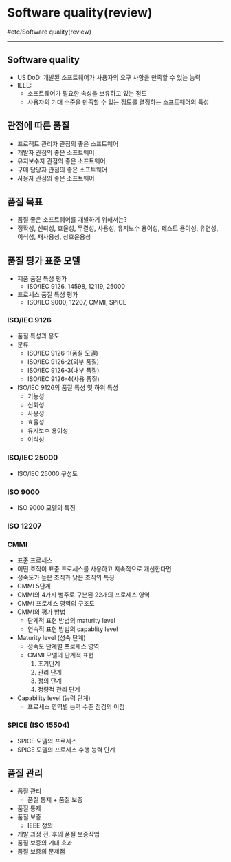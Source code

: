 # Software quality(review)
#etc/Software quality(review)

---
## Software quality
- US DoD: 개발된 소프트웨어가 사용자의 요구 사항을 만족할 수 있는 능력
- IEEE: 
     - 소프트웨어가 필요한 속성을 보유하고 있는 정도
     - 사용자의 기대 수준을 만족할 수 있는 정도를 결정하는 소프트웨어의 특성

## 관점에 따른 품질
- 프로젝트 관리자 관점의 좋은 소프트웨어
- 개발자 관점의 좋은 소프트웨어
- 유지보수자 관점의 좋은 소프트웨어
- 구매 담당자 관점의 좋은 소프트웨어
- 사용자 관점의 좋은 소프트웨어

## 품질 목표
- 품질 좋은 소프트웨어를 개발하기 위해서는?
- 정확성, 신뢰성, 효율성, 무결성, 사용성, 유지보수 용이성, 테스트 용이성, 유연성, 이식성, 재사용성, 상호운용성

## 품질 평가 표준 모델
- 제품 품질 특성 평가
    - ISO/IEC 9126, 14598, 12119, 25000
- 프로세스 품질 특성 평가
    - ISO/IEC 9000, 12207, CMMI, SPICE

### ISO/IEC 9126
- 품질 특성과 용도
- 분류
    - ISO/IEC 9126-1(품질 모델)
    - ISO/IEC 9126-2(외부 품질)
    - ISO/IEC 9126-3(내부 품질)
    - ISO/IEC 9126-4(사용 품질)
- ISO/IEC 9126의 품질 특성 및 하위 특성
    - 기능성
    - 신뢰성
    - 사용성
    - 효율성
    - 유지보수 용이성
    - 이식성

### ISO/IEC 25000
- ISO/IEC 25000 구성도

### ISO 9000
- ISO 9000 모델의 특징

### ISO 12207

### CMMI
- 표준 프로세스
- 어떤 조직이 표준 프로세스를 사용하고 지속적으로 개선한다면
- 성숙도가 높은 조직과 낮은 조직의 특징
- CMMI 5단계
- CMMI의 4가지 범주로 구분된 22개의 프로세스 영역
- CMMI 프로세스 영역의 구조도
- CMMI의 평가 방법
    - 단계적 표현 방법의 maturity level
    - 연속적 표현 방법의 capablity level
- Maturity level (성숙 단계)
    - 성숙도 단계별 프로세스 영역
    - CMMI 모델의 단계적 표현
        1. 초기단계
        2. 관리 단계
        3. 정의 단계
        4. 정량적 관리 단계
- Capability level (능력 단계)
    - 프로세스 영역별 능력 수준 점검의 이점

### SPICE (ISO 15504)
- SPICE 모델의 프로세스
- SPICE 모델의 프로세스 수행 능력 단계

## 품질 관리
- 품질 관리
    - 품질 통제 + 품질 보증
- 품질 통제
- 품질 보증
    - IEEE 정의
- 개발 과정 전, 후의 품질 보증작업
- 품질 보증의 기대 효과
- 품질 보증의 문제점